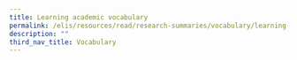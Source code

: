 ```yaml
---
title: Learning academic vocabulary
permalink: /elis/resources/read/research-summaries/vocabulary/learning-academic-vocabulary/
description: ""
third_nav_title: Vocabulary
---
```

